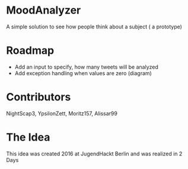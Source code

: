 # MoodAnalyzer 
A simple solution to see how people think about a subject ( a prototype)
# Roadmap
- Add an input to specify, how many tweets will be analyzed
- Add exception handling when values are zero (diagram)

# Contributors
NightScap3,
YpsilonZett,
Moritz157,
Alissar99
# The Idea
This idea was created 2016 at JugendHackt Berlin and was realized in 2 Days

